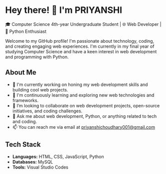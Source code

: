 # Hey there! 👋 I'm PRIYANSHI

🎓 Computer Science 4th-year Undergraduate Student | 🌐 Web Developer | 🐍 Python Enthusiast

Welcome to my GitHub profile! I'm passionate about technology, coding, and creating engaging web experiences. I'm currently in my final year of studying Computer Science and have a keen interest in web development and programming with Python.

## About Me

- 🔭 I'm currently working on honing my web development skills and building cool web projects.
- 🌱 I'm continuously learning and exploring new web technologies and frameworks.
- 👯 I’m looking to collaborate on web development projects, open-source initiatives, and coding challenges.
- 💬 Ask me about web development, Python, or anything related to tech and coding.
- 📫 You can reach me via email at priyanshichoudhary001@gmail.com

## Tech Stack

- **Languages:** HTML, CSS, JavaScript, Python
- **Databases:** MySQL
- **Tools:** Visual Studio Codes 
<!---
priyanshi-ii/priyanshi-ii is a ✨ special ✨ repository because its `README.md` (this file) appears on your GitHub profile.
You can click the Preview link to take a look at your changes.
--->
